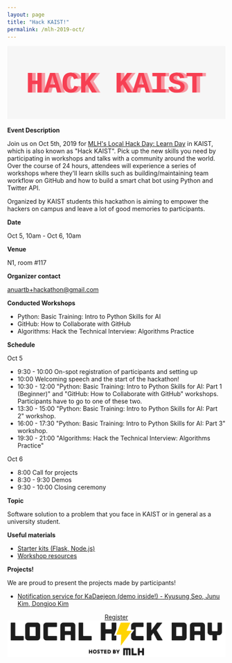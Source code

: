 ```yaml
---
layout: page
title: "Hack KAIST!"
permalink: /mlh-2019-oct/
---
```

<div>
<img class="col three" src="/img/hack_kaist_logo.png">
<br/>
</div>


**Event Description**

Join us on Oct 5th, 2019 for [MLH's Local Hack Day: Learn Day](https://localhackday.mlh.io/learn) in KAIST, which is also known as "Hack KAIST". Pick up the new skills you need by participating in workshops and talks with a community around the world. Over the course of 24 hours, attendees will experience a series of workshops where they'll learn skills such as building/maintaining team workflow on GitHub and how to build a smart chat bot using Python and Twitter API.

Organized by KAIST students this hackathon is aiming to empower the hackers on campus and leave a lot of good memories to participants.

**Date**

Oct 5, 10am - Oct 6, 10am

**Venue**

N1, room #117

**Organizer contact**

anuartb+hackathon@gmail.com

**Conducted Workshops**
- Python: Basic Training: Intro to Python Skills for AI
- GitHub: How to Collaborate with GitHub
- Algorithms: Hack the Technical Interview: Algorithms Practice

**Schedule**

Oct 5
-   9:30 - 10:00 On-spot registration of participants and setting up
-   10:00 Welcoming speech and the start of the hackathon!
-   10:30 - 12:00 "Python: Basic Training: Intro to Python Skills for AI: Part 1 (Beginner)" and "GitHub: How to Collaborate with GitHub" workshops. Participants have to go to one of these two.
-   13:30 - 15:00 "Python: Basic Training: Intro to Python Skills for AI: Part 2" workshop.
-   16:00 - 17:30 "Python: Basic Training: Intro to Python Skills for AI: Part 3" workshop.
-   19:30 - 21:00 "Algorithms: Hack the Technical Interview: Algorithms Practice"

Oct 6
-   8:00 Call for projects
-   8:30 - 9:30 Demos
-   9:30 - 10:00 Closing ceremony

**Topic**

Software solution to a problem that you face in KAIST or in general as a university student.

**Useful materials**
- [Starter kits (Flask, Node.js)](https://hack.mlh.io/learn/)
- [Workshop resources](http://mlhlocal.host/lhd-resources)

**Projects!**

We are proud to present the projects made by participants!

- [Notification service for KaDaejeon (demo inside!) - Kyusung Seo, Junu Kim, Dongjoo Kim](https://github.com/seo3650/KDJ_project)

<div class="button_cont" align="center"><a class="example_c" href="https://my.mlh.io/oauth/authorize?client_id=0fc2ffee13b95bccefb78b509cb6535b52f1a377d68be4f6c0c6768b5df2295f&redirect_uri=http://organize.mlh.io/participants/events/2101-hack-kaist/register&response_type=token" target="_blank" rel="nofollow noopener">Register</a></div>

<img class="col three" src="/img/local_hack_day.png">
